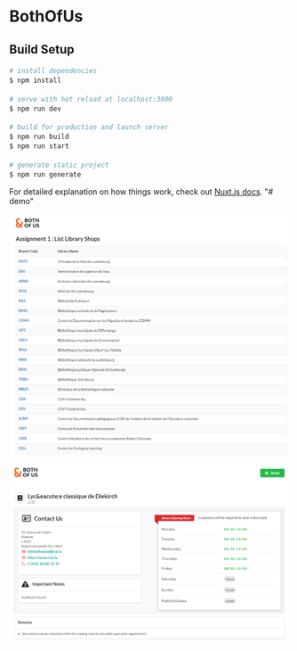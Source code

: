 # BothOfUs

## Build Setup

```bash
# install dependencies
$ npm install

# serve with hot reload at localhost:3000
$ npm run dev

# build for production and launch server
$ npm run build
$ npm run start

# generate static project
$ npm run generate
```

For detailed explanation on how things work, check out [Nuxt.js docs](https://nuxtjs.org).
"# demo" 


![Alt text](screenshot1.png?raw=true "Title")

![Alt text](screenshot2.png?raw=true "Title")
